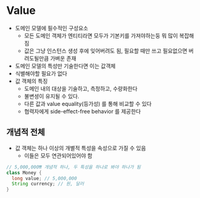 # Value

- 도메인 모델에 필수적인 구성요소
  - 모든 도메인 객체가 엔티티라면 모두가 기본키를 가져야하는둥 뭐 많이 복잡해짐
  - 값은 그냥 인스턴스 생성 후에 잊어버려도 됨, 필요할 때만 쓰고 필요없으면 버려도될만큼 가벼운 존재
- 도메인 모델의 특성만 기술한다면 이는 값객체
- 식별해야할 필요가 없다
- 값 객체의 특징
  - 도메인 내의 대상을 기술하고, 측정하고, 수량화한다
  - 불변셩이 유지될 수 있다.
  - 다른 값과 value equality(등가성) 를 통해 비교할 수 있다
  - 협력자에게 side-effect-free behavior 를 제공한다

## 개념적 전체

- 값 객체는 하나 이상의 개별적 특성을 속성으로 가질 수 있음
  - 이들은 모두 연관되어있어야 함

```java
// 5,000,000₩ 개념적 하나, 두 특성을 하나로 봐야 하나가 됨
class Money {
  long value; // 5,000,000
  String currency; // 원, 달러
}
```
